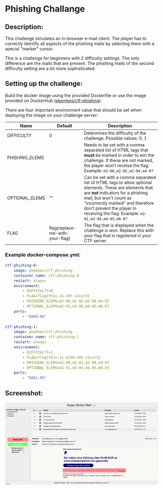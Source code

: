 # Phishing Challange

## Description:

This challenge simulates an in-browser e-mail client. The player has to correctly identify all aspects of the phishing mails by selecting them with a special "marker" cursor.

This is a challenge for beginners with 2 difficulty settings. The only difference are the mails that are present. The phishing mails of the second difficulty setting are a lot more sophisticated.

## Setting up the challenge:

Build the docker image using the provided Dockerfile or use the image provided on DockerHub ([pkemkes/ctf-phishing](https://hub.docker.com/repository/docker/pkemkes/ctf-phishing/general)).

There are four important environment value that should be set when deploying the image on your challenge server:

| Name | Default | Description |
|--------|--------|---|
| DIFFICULTY | 0 | Determines the difficulty of the challenge. Possible values: 0, 1 |
| PHISHING_ELEMS | | Needs to be set with a comma separated list of HTML tags that **must** be marked in order to win the challenge. If these are not marked, the player won't receive the flag. Example: `m2-00,m2-02,m2-04,m4-07` |
| OPTIONAL_ELEMS | "" | Can be set with a comma separated list of HTML tags to allow optional elements. These are elements that are **not** indicators for a phishing mail, but won't count as "incorrectly marked" and therefore don't prevent the player in receiving the flag. Example: `m2-01,m3-04,m4-05,m6-07` |
| FLAG | flag{replace-me-with-your-flag} | The flag that is displayed when the challenge is won. Replace this with your flag that is registered in your CTF server. |

### Example docker-compose.yml:

```yaml
ctf-phishing-0:
    image: pkemkes/ctf-phishing
    container_name: ctf-phishing-0
    restart: always
    environment:
        - DIFFICULTY=0
        - FLAG=flag{th1s-1s-n0t-s3cur3}
        - PHISHING_ELEMS=m2-00,m2-02,m2-04,m4-07
        - OPTIONAL_ELEMS=m2-01,m3-04,m4-05,m6-07
    ports:
        - "8080:80"

ctf-phishing-1:
    image: pkemkes/ctf-phishing
    container_name: ctf-phishing-1
    restart: always
    environment:
        - DIFFICULTY=1
        - FLAG=flag{th1s-1s-4150-n0t-s3cur3}
        - PHISHING_ELEMS=m2-00,m2-02,m2-04,m4-07
        - OPTIONAL_ELEMS=m2-01,m3-04,m4-05,m6-07
    ports:
        - "8081:80"
```

## Screenshot:

<img src="./assets/screenshot.png" alt="screenshot.png" width="800"/>